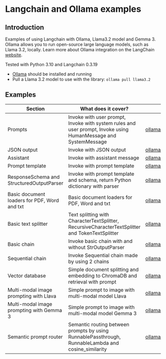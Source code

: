 # Langchain and Ollama examples

## Introduction

Examples of using Langchain with Ollama, Llama3.2 model and Gemma 3.
Ollama allows you to run open-source large language models, such as Llama 3.2, locally.
Learn more about Ollama integration on the LangChain [website](https://python.langchain.com/docs/integrations/chat/ollama/).

Tested with Python 3.10 and Langchain 0.3.19

* [Ollama](https://ollama.com/download) should be installed and running
* Pull a Llama 3.2 model to use with the library: `ollama pull llama3.2`





## Examples
| **Section**                                  | **What does it cover?**                                                                                        | **Code**                                                             |
|----------------------------------------------|----------------------------------------------------------------------------------------------------------------|----------------------------------------------------------------------|
| Prompts                                      | Invoke with user prompt, Invoke with system rules and user prompt, Invoke using HumanMessage and SystemMessage | [ollama_prompts.py](ollama_prompts.py)                               |
| JSON output                                  | Invoke with JSON output                                                                                        | [ollama_json.py](ollama_json.py)                                     |
| Assistant                                    | Invoke with assistant message                                                                                  | [ollama_assistant.py](ollama_assistant.py)                           |
| Prompt template                              | Invoke with prompt template                                                                                    | [ollama_prompt_template.py](ollama_prompt_template.py)               |
| ResponseSchema and StructuredOutputParser    | Invoke with prompt template and schema, return Python dictionary with parser                                   | [ollama_output_parser.py](ollama_output_parser.py)                   |
| Basic document loaders for PDF, Word and txt | Basic document loaders for PDF, Word and txt                                                                   | [ollama_document_loader_basic.py](ollama_document_loader_basic.py)   |
| Basic text splitter                          | Text splitting with CharacterTextSplitter, RecursiveCharacterTextSplitter and TokenTextSplitter                | [ollama_text_splitter_basic.py](ollama_text_splitter_basic.py)       |
| Basic chain                                  | Invoke basic chain with and without StrOutputParser                                                            | [ollama_chain_basic.py](ollama_chain_basic.py)                       |
| Sequential chain                             | Invoke Sequential chain made by using 2 chains                                                                 | [ollama_basic_sequential_chain.py](ollama_basic_sequential_chain.py) |
| Vector database                              | Simple document splitting and embedding to ChromaDB and retrieval with prompt                                  | [ollama_chromadb_basic.py](ollama_chromadb_basic.py)                 |
| Multi-modal image prompting with Llava       | Simple prompt to image with multi-modal model Llava                                                            | [ollama_vision_llava_basic.py](ollama_vision_llava_basic.py)         |
| Multi-modal image prompting with Gemma 3     | Simple prompt to image with multi-modal model Gemma 3                                                          | [ollama_vision_gemma3_basic.py](ollama_vision_gemma3_basic.py)         |
| Semantic prompt router                       | Semantic routing between prompts by using RunnablePassthrough, RunnableLambda and cosine_similarity            | [ollama_semantic_prompt_router.py](ollama_semantic_prompt_router.py) |